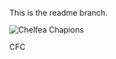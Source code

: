 This is the readme branch.

![Chelfea Chapions](https://pbs.twimg.com/media/E2lcsXXXIAg9wD4.jpg)


CFC


